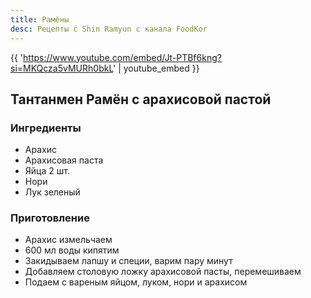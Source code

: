 ```yaml
---
title: Рамёны
desc: Рецепты с Shin Ramyun с канала FoodKor
---
```


{{ 'https://www.youtube.com/embed/Jt-PTBf6kng?si=MKQcza5vMURh0bkL' | youtube_embed }}

## Тантанмен Рамён с арахисовой пастой 

### Ингредиенты

- Арахис
- Арахисовая паста
- Яйца 2 шт.
- Нори
- Лук зеленый

### Приготовление 

- Арахис измельчаем
- 600 мл воды кипятим
- Закидываем лапшу и специи, варим пару минут
- Добавляем столовую ложку арахисовой пасты, перемешиваем
- Подаем с вареным яйцом, луком, нори и арахисом
